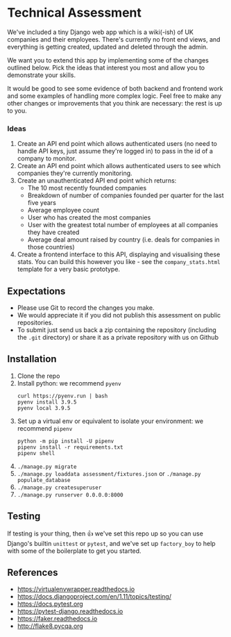 # Technical Assessment

We've included a tiny Django web app which is a wiki(-ish) of UK companies and
their employees. There's currently no front end views, and everything is getting
created, updated and deleted through the admin.

We want you to extend this app by implementing some of the changes outlined below. Pick the ideas that interest you most and allow you to demonstrate your skills.

It would be good to see some evidence of both backend and frontend work and some examples of handling more complex logic. Feel free to make any other changes or improvements that you think are necessary: the rest is up to you.

### Ideas

1. Create an API end point which allows authenticated users (no need to handle
API keys, just assume they're logged in) to pass in the id of a company to
monitor.
2. Create an API end point which allows authenticated users to see which
companies they're currently monitoring.
3. Create an unauthenticated API end point which returns:
    * The 10 most recently founded companies
    * Breakdown of number of companies founded per quarter for the last five years
    * Average employee count
    * User who has created the most companies
    * User with the greatest total number of employees at all companies they have created
    * Average deal amount raised by country (i.e. deals for companies in those countries)
4. Create a frontend interface to this API, displaying and visualising these stats. You can build this however you like - see the `company_stats.html` template for a very basic prototype.

## Expectations

- Please use Git to record the changes you make.
- We would appreciate it if you did not publish this assessment on public
  repositories.
- To submit just send us back a zip containing the repository (including the `.git` directory) or share it as a private repository with us on Github

## Installation

1. Clone the repo
2. Install python: we recommend `pyenv`
    ```
    curl https://pyenv.run | bash
    pyenv install 3.9.5
    pyenv local 3.9.5
    ```
3. Set up a virtual env or equivalent to isolate your environment: we recommend `pipenv`
    ```
    python -m pip install -U pipenv
    pipenv install -r requirements.txt
    pipenv shell
    ```
4. `./manage.py migrate`
5. `./manage.py loaddata assessment/fixtures.json` or `./manage.py populate_database`
6. `./manage.py createsuperuser`
7. `./manage.py runserver 0.0.0.0:8000`

## Testing

If testing is your thing, then 👍 we've set this repo up so you can use Django's builtin `unittest` or `pytest`, and we've set up `factory_boy` to help with some of the boilerplate to get you started.

## References

- https://virtualenvwrapper.readthedocs.io
- https://docs.djangoproject.com/en/1.11/topics/testing/
- https://docs.pytest.org
- https://pytest-django.readthedocs.io
- https://faker.readthedocs.io
- http://flake8.pycqa.org
